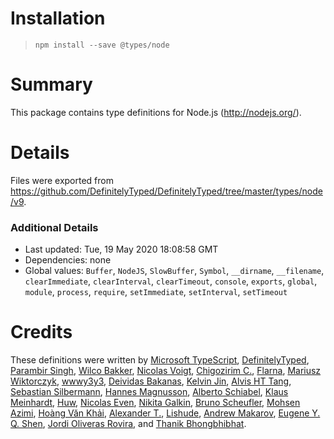 # Installation
> `npm install --save @types/node`

# Summary
This package contains type definitions for Node.js (http://nodejs.org/).

# Details
Files were exported from https://github.com/DefinitelyTyped/DefinitelyTyped/tree/master/types/node/v9.

### Additional Details
 * Last updated: Tue, 19 May 2020 18:08:58 GMT
 * Dependencies: none
 * Global values: `Buffer`, `NodeJS`, `SlowBuffer`, `Symbol`, `__dirname`, `__filename`, `clearImmediate`, `clearInterval`, `clearTimeout`, `console`, `exports`, `global`, `module`, `process`, `require`, `setImmediate`, `setInterval`, `setTimeout`

# Credits
These definitions were written by [Microsoft TypeScript](https://github.com/Microsoft), [DefinitelyTyped](https://github.com/DefinitelyTyped), [Parambir Singh](https://github.com/parambirs), [Wilco Bakker](https://github.com/WilcoBakker), [Nicolas Voigt](https://github.com/octo-sniffle), [Chigozirim C.](https://github.com/smac89), [Flarna](https://github.com/Flarna), [Mariusz Wiktorczyk](https://github.com/mwiktorczyk), [wwwy3y3](https://github.com/wwwy3y3), [Deividas Bakanas](https://github.com/DeividasBakanas), [Kelvin Jin](https://github.com/kjin), [Alvis HT Tang](https://github.com/alvis), [Sebastian Silbermann](https://github.com/eps1lon), [Hannes Magnusson](https://github.com/Hannes-Magnusson-CK), [Alberto Schiabel](https://github.com/jkomyno), [Klaus Meinhardt](https://github.com/ajafff), [Huw](https://github.com/hoo29), [Nicolas Even](https://github.com/n-e), [Nikita Galkin](https://github.com/galkin), [Bruno Scheufler](https://github.com/brunoscheufler), [Mohsen Azimi](https://github.com/mohsen1), [Hoàng Văn Khải](https://github.com/KSXGitHub), [Alexander T.](https://github.com/a-tarasyuk), [Lishude](https://github.com/islishude), [Andrew Makarov](https://github.com/r3nya), [Eugene Y. Q. Shen](https://github.com/eyqs), [Jordi Oliveras Rovira](https://github.com/j-oliveras), and [Thanik Bhongbhibhat](https://github.com/bhongy).
